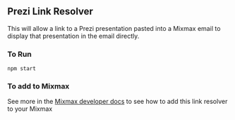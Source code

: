 ## Prezi Link Resolver

This will allow a link to a Prezi presentation pasted into a Mixmax email to display that presentation in the email directly.

### To Run

`npm start`

### To add to Mixmax

See more in the [Mixmax developer docs](http://developer.mixmax.com/docs/overview-link-resolvers) to see how to add this link resolver to your Mixmax